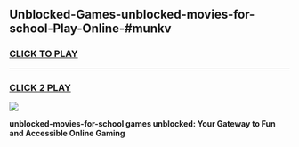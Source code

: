 
## Unblocked-Games-unblocked-movies-for-school-Play-Online-#munkv
<h3>
<a href="https://premium.freeplayer.one?title=unblocked-movies-for-school&ref=24F">CLICK TO PLAY</a></h3>
<hr>

<h3>
<a href="https://premium.freeplayer.one?title=unblocked-movies-for-school&ref=24F">CLICK 2 PLAY</a>
  
</h3>

<a href="https://premium.freeplayer.one?title=unblocked-movies-for-school&ref=24F/"><img src="https://clearcache.store/games.png"></a>


**unblocked-movies-for-school games unblocked: Your Gateway to Fun and Accessible Online Gaming**
